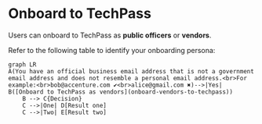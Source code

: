 # Onboard to TechPass

Users can onboard to TechPass as **public officers** or **vendors**.

Refer to the following table to identify your onboarding persona:

```mermaid
graph LR
A(You have an official business email address that is not a government email address and does not resemble a personal email address.<br>For example:<br>bob@accenture.com ✔️<br>alice@gmail.com ✖️)-->|Yes| B([Onboard to TechPass as vendors](onboard-vendors-to-techpass))
    B --> C{Decision}
    C -->|One| D[Result one]
    C -->|Two| E[Result two]
```

<!--
| |  |  |
|----| ------------- |:-------------:|
| **Vendor** | Users who do not have a WOG account. These users may have an email address provided by the vendor organisation or it may belong to specific domains such as<br>&nbsp;&nbsp;&nbsp;&nbsp;&nbsp;&nbsp;&nbsp;&nbsp;- dsta.gov.sg<br>&nbsp;&nbsp;&nbsp;&nbsp;&nbsp;&nbsp;&nbsp;&nbsp;- dsta-wog.gov.sg<br>&nbsp;&nbsp;&nbsp;&nbsp;&nbsp;&nbsp;&nbsp;&nbsp;- mindef.gov.sg<br>&nbsp;&nbsp;&nbsp;&nbsp;&nbsp;&nbsp;&nbsp;&nbsp;- defence.gov.sg<br>&nbsp;&nbsp;&nbsp;&nbsp;&nbsp;&nbsp;&nbsp;&nbsp;- gebiz.gov.sg<br>&nbsp;&nbsp;&nbsp;&nbsp;&nbsp;&nbsp;&nbsp;&nbsp;- sps.gov.sg<br><br>**Note**:<br>- Email domain is the part of an email address that comes after the “@” symbol. For example, if your email address is john_doe@sps.gov.sg, then **sps.gov.sg** is your email domain.<br><br>- You can't use your personal email address such as john_doe@hotmail.com, john_doe@gmail.com and john_doe@yahoo.com while requesting for a TechPass account.| - john_doe@ncs.com.sg<br>- john_doe@accenture.com.sg<br>- john_doe@dsta.gov.sg<br>- john_doe@gebiz.gov.sg  |
| **Public officer** | Users who have a WOG account.<br><br>**Note**: Users who have a  ***_from*** in their email address are **NOT** public officers.  | - john_doe@cpf.gov.sg<br>- john_doe@hdb.gov.sg |

**Next steps**

- [Onboard to TechPass as public officers](onboard-public-officers-using-non-se-machines)
- [Onboard to TechPass as vendors](onboard-vendors-to-techpass)
-->
